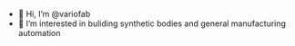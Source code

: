 - 👋 Hi, I’m @variofab
- 👀 I’m interested in buliding synthetic bodies and general manufacturing automation
